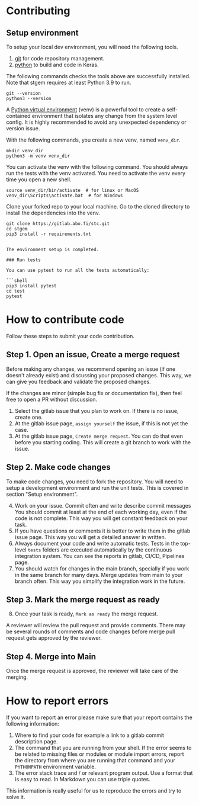 # Contributing

## Setup environment

To setup your local dev environment, you will need the following tools.

1.  [git](https://github.com/) for code repository management.
2.  [python](https://www.python.org/) to build and code in Keras.

The following commands checks the tools above are successfully installed. Note
that stgem requires at least Python 3.9 to run.

```shell
git --version
python3 --version
```

A [Python virtual environment](https://docs.python.org/3/tutorial/venv.html)
(venv) is a powerful tool to create a self-contained environment that isolates
any change from the system level config. It is highly recommended to avoid any
unexpected dependency or version issue.

With the following commands, you create a new venv, named `venv_dir`.

```shell
mkdir venv_dir
python3 -m venv venv_dir
```

You can activate the venv with the following command. You should always run the
tests with the venv activated. You need to activate the venv every time you open
a new shell.

```shell
source venv_dir/bin/activate  # for linux or MacOS
venv_dir\Scripts\activate.bat  # for Windows
```

Clone your forked repo to your local machine. Go to the cloned directory to
install the dependencies into the venv. 

```shell
git clone https://gitlab.abo.fi/stc.git
cd stgem
pip3 install -r requirements.txt
````
```

The environment setup is completed. 

### Run tests

You can use pytest to run all the tests automatically:

```shell
pip3 install pytest
cd test
pytest
```

# How to contribute code

Follow these steps to submit your code contribution.

## Step 1. Open an issue, Create a merge request

Before making any changes, we recommend opening an issue (if one doesn't already
exist) and discussing your proposed changes. This way, we can give you feedback
and validate the proposed changes.

If the changes are minor (simple bug fix or documentation fix), then feel free
to open a PR without discussion.

1. Select the gitlab issue that you plan to work on. If there is no issue, create one.
2. At the gitlab issue page, `assign yourself` the issue, if this is not yet the case.
3. At the gitlab issue page, `Create merge request`. You can do that even before you starting coding. This will create a git branch to work with the issue.


## Step 2. Make code changes

To make code changes, you need to fork the repository. You will need to setup a
development environment and run the unit tests. This is covered in section
"Setup environment".

4. Work on your issue. Commit often and write describe commit messages You should commit at least at the end of each working day, even if the code is not complete. This way you will get constant feedback on your task. 
5. If you have questions or comments it is better to write them in the gitlab issue page. This way you will get a detailed answer in written.
6. Always document your code and write automatic tests. Tests in the top-level `tests` folders are executed automatically by the continuous integration system. You can see the reports in gitlab, CI/CD, Pipelines page.
7. You should watch for changes in the main branch, specially if you work in the same branch for many days. Merge updates from main to your branch often. This way you simplify the  integration work in the future.


## Step 3. Mark the merge request as ready 

8. Once your task is ready, `Mark as ready` the merge request. 

A reviewer will review the pull request and provide comments.  There may be several rounds of comments and code changes before merge pull request gets
approved by the reviewer. 

## Step 4. Merge into Main

Once the merge request is approved, the reviewer will take care of the merging.

# How to report errors

If you want to report an error please make sure that your report contains the following information:

1. Where to find your code for example a link to a gitlab commit description page.
2. The command that you are running from your shell. If the error seems to be related to missing files or modules or module import errors, report the directory from where you are running that command and your `PYTHONPATH` environment variable.
3. The error stack trace and / or relevant program output. Use a format that is easy to read. In Markdown you can use triple quotes.
 
This information is really useful for us to reproduce the errors and try to solve it.

